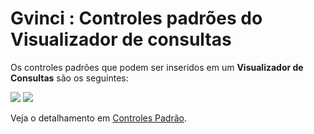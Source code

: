 # Gvinci : Controles padrões do Visualizador de consultas

Os controles padrões que podem ser inseridos em um **Visualizador de Consultas** são os seguintes:

![](http://www.gvinci.com.br/manual/8_038.zoom80.png)   ![](http://www.gvinci.com.br/manual/8_045.zoom80.png)

Veja o detalhamento em [Controles Padrão](http://www.gvinci.com.br/manual/controles_padrao.htm).

